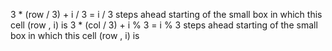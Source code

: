 3 * (row / 3) + i / 3 = i / 3 steps ahead starting of the small box in which this cell (row , i)  is
3 * (col / 3) + i % 3 = i % 3 steps ahead starting of the small box in which this cell (row , i)  is